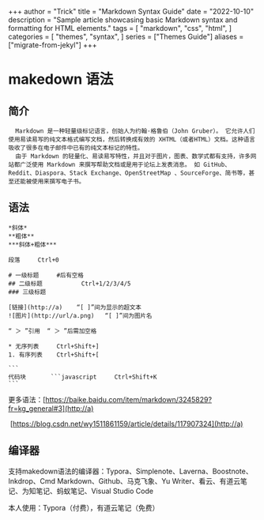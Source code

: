 +++
author = "Trick"
title = "Markdown Syntax Guide"
date = "2022-10-10"
description = "Sample article showcasing basic Markdown syntax and formatting for HTML elements."
tags = [
    "markdown",
    "css",
    "html",
]
categories = [
    "themes",
    "syntax",
]
series = ["Themes Guide"]
aliases = ["migrate-from-jekyl"]
+++

# makedown 语法

## 简介

```
  Markdown 是一种轻量级标记语言，创始人为约翰·格鲁伯（John Gruber）。 它允许人们使用易读易写的纯文本格式编写文档，然后转换成有效的 XHTML（或者HTML）文档。这种语言吸收了很多在电子邮件中已有的纯文本标记的特性。
  由于 Markdown 的轻量化、易读易写特性，并且对于图片，图表、数学式都有支持，许多网站都广泛使用 Markdown 来撰写帮助文档或是用于论坛上发表消息。 如 GitHub、Reddit、Diaspora、Stack Exchange、OpenStreetMap 、SourceForge、简书等，甚至还能被使用来撰写电子书。
```

  ## 语法

````
*斜体*
**粗体**
***斜体+粗体***

段落     Ctrl+0

# 一级标题     #后有空格
## 二级标题           Ctrl+1/2/3/4/5
### 三级标题

[链接](http://a)    “[ ]”间为显示的超文本 
![图片](http://url/a.png)   “[ ]”间为图片名

“ ＞ ”引用  “ ＞ ”后需加空格

* 无序列表     Ctrl+Shift+]
1. 有序列表    Ctrl+Shift+[

```
代码块       ```javascript     Ctrl+Shift+K
```

````

更多语法：[https://baike.baidu.com/item/markdown/3245829?fr=kg_general#3](http://a)

​                  [https://blog.csdn.net/wy1511861159/article/details/117907324](http://a)

## 编译器

支持makedown语法的编译器：Typora、Simplenote、Laverna、Boostnote、Inkdrop、Cmd Markdown、Github、马克飞象、Yu Writer、看云、有道云笔记、为知笔记、蚂蚁笔记、Visual Studio Code 



本人使用：Typora（付费），有道云笔记（免费）



